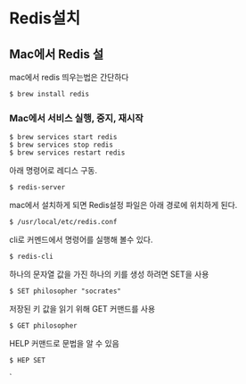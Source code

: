 # Redis설치

## Mac에서 Redis 설

 mac에서 redis 띄우는법은 간단하다 

```
$ brew install redis
```

### Mac에서 서비스 실행, 중지, 재시작

```text
$ brew services start redis
$ brew services stop redis
$ brew services restart redis
```

 아래 명령어로 레디스 구동.

```text
$ redis-server
```

mac에서 설치하게 되면 Redis설정 파일은 아래 경로에 위치하게 된다.

```text
$ /usr/local/etc/redis.conf
```

cli로 커멘드에서 명령어를 실행해 볼수 있다.

```text
$ redis-cli
```

하나의 문자열 값을 가진 하나의 키를 생성 하려면 SET을 사용

```text
$ SET philosopher "socrates"
```

저장된 키 값을 읽기 위해 GET 커맨드를 사용

```text
$ GET philosopher
```

HELP 커맨드로 문법을 알 수 있음

```text
$ HEP SET
```

\`

